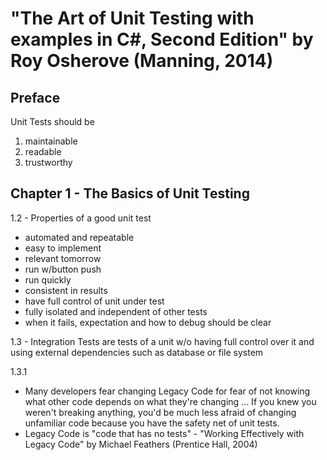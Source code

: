 # "The Art of Unit Testing with examples in C#, Second Edition" by Roy Osherove (Manning, 2014)

## Preface
Unit Tests should be
1. maintainable
2. readable
3. trustworthy

## Chapter 1 - The Basics of Unit Testing
1.2 - Properties of a good unit test
* automated and repeatable
* easy to implement
* relevant tomorrow
* run w/button push
* run quickly
* consistent in results
* have full control of unit under test
* fully isolated and independent of other tests
* when it fails, expectation and how to debug should be clear

1.3 - Integration Tests are tests of a unit w/o having full control over it and using external dependencies such as database or file system

1.3.1 
* Many developers fear changing Legacy Code for fear of not knowing what other code depends on what they're changing ... If you knew you weren't breaking anything, you'd be much less afraid of changing unfamiliar code because you have the safety net of unit tests.
* Legacy Code is "code that has no tests" - "Working Effectively with Legacy Code" by Michael Feathers (Prentice Hall, 2004)
